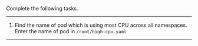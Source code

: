 Complete the following tasks.

---

1. Find the name of pod which is using most CPU across all namespaces. Enter the name of pod in `/root/high-cpu.yaml`

---
<br/>
<br/>
